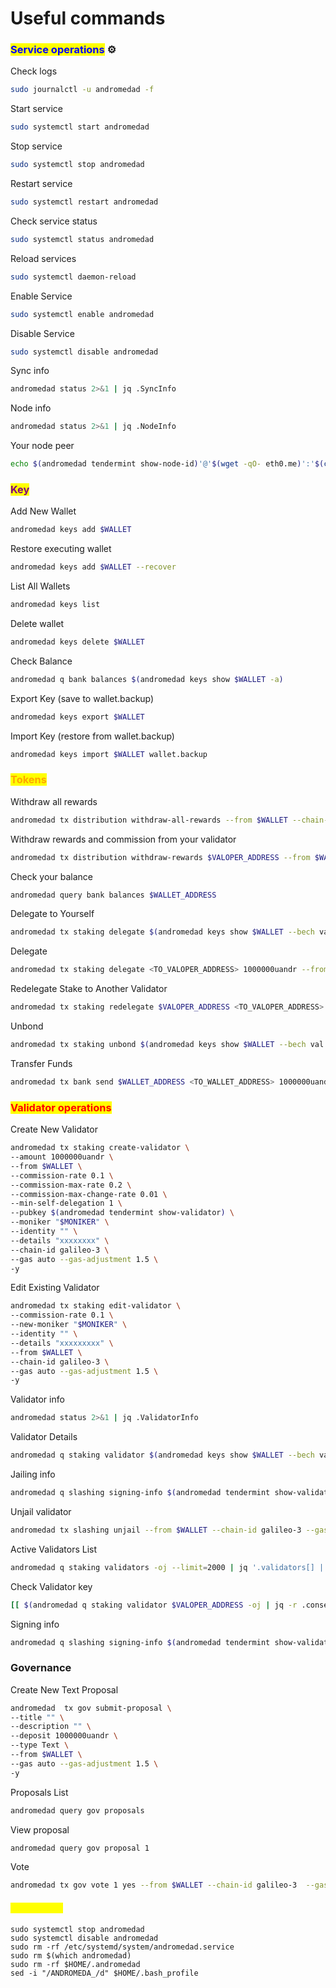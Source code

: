 # Useful commands

### <mark style="color:blue;">Service operations</mark> ⚙️ <a href="#service-operations" id="service-operations"></a>

Check logs

```bash
sudo journalctl -u andromedad -f
```

Start service

```bash
sudo systemctl start andromedad
```

Stop service

```bash
sudo systemctl stop andromedad
```

Restart service

```bash
sudo systemctl restart andromedad
```

Check service status

```bash
sudo systemctl status andromedad
```

Reload services

```bash
sudo systemctl daemon-reload
```

Enable Service

```bash
sudo systemctl enable andromedad
```

Disable Service

```bash
sudo systemctl disable andromedad
```

Sync info

```bash
andromedad status 2>&1 | jq .SyncInfo
```

Node info

```bash
andromedad status 2>&1 | jq .NodeInfo
```

Your node peer

```bash
echo $(andromedad tendermint show-node-id)'@'$(wget -qO- eth0.me)':'$(cat $HOME/.andromedad/config/config.toml | sed -n '/Address to listen for incoming connection/{n;p;}' | sed 's/.*://; s/".*//')
```

### <mark style="color:purple;">Key</mark>  <a href="#key-management" id="key-management"></a>

Add New Wallet

```bash
andromedad keys add $WALLET
```

Restore executing wallet

```bash
andromedad keys add $WALLET --recover
```

List All Wallets

```bash
andromedad keys list
```

Delete wallet

```bash
andromedad keys delete $WALLET
```

Check Balance

```bash
andromedad q bank balances $(andromedad keys show $WALLET -a)
```

Export Key (save to wallet.backup)

```bash
andromedad keys export $WALLET
```

Import Key (restore from wallet.backup)

```bash
andromedad keys import $WALLET wallet.backup
```

### <mark style="color:orange;">Tokens</mark> <a href="#tokens" id="tokens"></a>

Withdraw all rewards

```bash
andromedad tx distribution withdraw-all-rewards --from $WALLET --chain-id galileo-3 --gas auto --gas-adjustment 1.5
```

Withdraw rewards and commission from your validator

```bash
andromedad tx distribution withdraw-rewards $VALOPER_ADDRESS --from $WALLET --commission --chain-id galileo-3 --gas auto --gas-adjustment 1.5 -y
```

Check your balance

```bash
andromedad query bank balances $WALLET_ADDRESS
```

Delegate to Yourself

```bash
andromedad tx staking delegate $(andromedad keys show $WALLET --bech val -a) 1000000uandr --from $WALLET --chain-id galileo-3 --gas auto --gas-adjustment 1.5 -y
```

Delegate

```bash
andromedad tx staking delegate <TO_VALOPER_ADDRESS> 1000000uandr --from $WALLET --chain-id galileo-3 --gas auto --gas-adjustment 1.5 -y
```

Redelegate Stake to Another Validator

```bash
andromedad tx staking redelegate $VALOPER_ADDRESS <TO_VALOPER_ADDRESS> 1000000uandr --from $WALLET --chain-id galileo-3 --gas auto --gas-adjustment 1.5 -y
```

Unbond

```bash
andromedad tx staking unbond $(andromedad keys show $WALLET --bech val -a) 1000000uandr --from $WALLET --chain-id galileo-3 --gas auto --gas-adjustment 1.5 -y
```

Transfer Funds

```bash
andromedad tx bank send $WALLET_ADDRESS <TO_WALLET_ADDRESS> 1000000uandr --gas auto --gas-adjustment 1.5 -y
```

### <mark style="color:red;">Validator operations</mark> <a href="#validator-operations" id="validator-operations"></a>

Create New Validator

```bash
andromedad tx staking create-validator \
--amount 1000000uandr \
--from $WALLET \
--commission-rate 0.1 \
--commission-max-rate 0.2 \
--commission-max-change-rate 0.01 \
--min-self-delegation 1 \
--pubkey $(andromedad tendermint show-validator) \
--moniker "$MONIKER" \
--identity "" \
--details "xxxxxxxx" \
--chain-id galileo-3 \
--gas auto --gas-adjustment 1.5 \
-y
```

Edit Existing Validator

```bash
andromedad tx staking edit-validator \
--commission-rate 0.1 \
--new-moniker "$MONIKER" \
--identity "" \
--details "xxxxxxxxx" \
--from $WALLET \
--chain-id galileo-3 \
--gas auto --gas-adjustment 1.5 \
-y
```

Validator info

```bash
andromedad status 2>&1 | jq .ValidatorInfo
```

Validator Details

```bash
andromedad q staking validator $(andromedad keys show $WALLET --bech val -a)
```

Jailing info

```bash
andromedad q slashing signing-info $(andromedad tendermint show-validator)
```

Unjail validator

```bash
andromedad tx slashing unjail --from $WALLET --chain-id galileo-3 --gas auto --gas-adjustment 1.5 -y
```

Active Validators List

```bash
andromedad q staking validators -oj --limit=2000 | jq '.validators[] | select(.status=="BOND_STATUS_BONDED")' | jq -r '(.tokens|tonumber/pow(10; 6)|floor|tostring) + " 	 " + .description.moniker' | sort -gr | nl
```

Check Validator key

```bash
[[ $(andromedad q staking validator $VALOPER_ADDRESS -oj | jq -r .consensus_pubkey.key) = $(andromedad status | jq -r .ValidatorInfo.PubKey.value) ]] && echo -e "Your key status is ok" || echo -e "Your key status is error"
```

Signing info

```bash
andromedad q slashing signing-info $(andromedad tendermint show-validator)
```

### Governance <a href="#governance" id="governance"></a>

Create New Text Proposal

```bash
andromedad  tx gov submit-proposal \
--title "" \
--description "" \
--deposit 1000000uandr \
--type Text \
--from $WALLET \
--gas auto --gas-adjustment 1.5 \
-y 
```

Proposals List

```bash
andromedad query gov proposals
```

View proposal

```bash
andromedad query gov proposal 1
```

Vote

```bash
andromedad tx gov vote 1 yes --from $WALLET --chain-id galileo-3  --gas auto --gas-adjustment 1.5 -y
```



#### <mark style="color:yellow;">Delete Node</mark>

```
sudo systemctl stop andromedad
sudo systemctl disable andromedad
sudo rm -rf /etc/systemd/system/andromedad.service
sudo rm $(which andromedad)
sudo rm -rf $HOME/.andromedad
sed -i "/ANDROMEDA_/d" $HOME/.bash_profile
```

